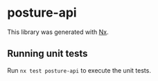 # posture-api

This library was generated with [Nx](https://nx.dev).

## Running unit tests

Run `nx test posture-api` to execute the unit tests.
